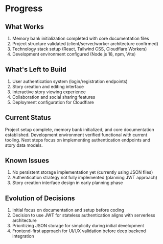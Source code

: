 # Progress

## What Works
1. Memory bank initialization completed with core documentation files
2. Project structure validated (client/server/worker architecture confirmed)
3. Technology stack setup (React, Tailwind CSS, Cloudflare Workers)
4. Development environment configured (Node.js 18, npm, Vite)

## What's Left to Build
1. User authentication system (login/registration endpoints)
2. Story creation and editing interface
3. Interactive story viewing experience
4. Collaboration and social sharing features
5. Deployment configuration for Cloudflare

## Current Status
Project setup complete, memory bank initialized, and core documentation established. Development environment verified functional with current tooling. Next steps focus on implementing authentication endpoints and story data models.

## Known Issues
1. No persistent storage implementation yet (currently using JSON files)
2. Authentication strategy not fully implemented (planning JWT approach)
3. Story creation interface design in early planning phase

## Evolution of Decisions
1. Initial focus on documentation and setup before coding
2. Decision to use JWT for stateless authentication aligns with serverless architecture
3. Prioritizing JSON storage for simplicity during initial development
4. Frontend-first approach for UI/UX validation before deep backend integration
